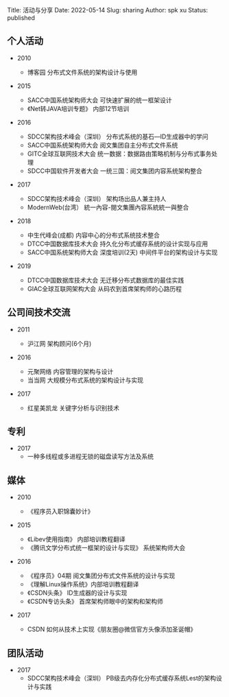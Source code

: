 Title: 活动与分享
Date: 2022-05-14
Slug: sharing
Author: spk xu
Status: published


## 个人活动
- 2010
	* 博客园  分布式文件系统的架构设计与使用
	
- 2015
    * SACC中国系统架构师大会 可快速扩展的统一框架设计
    * 《Net转JAVA培训专题》  内部12节培训  

- 2016
    * SDCC架构技术峰会（深圳） 分布式系统的基石—ID生成器中的学问  
    * SACC中国系统架构师大会 阅文集团自主分布式文件系统  
    * GITC全球互联网技术大会 统一数据：数据路由策略机制与分布式事务处理  
    * SDCC中国软件开发者大会 一统三国：阅文集团内容系统架构整合  

- 2017
    * SDCC架构技术峰会（深圳） 架构场出品人兼主持人  
    * ModernWeb(台湾） 統一內容-閱文集團內容系統統一與整合 

- 2018
    * 中生代峰会(成都)  内容中心的分布式系统技术整合
    * DTCC中国数据库技术大会  持久化分布式缓存系统的设计实现与应用
    * SACC中国系统架构师大会  深度培训(2天)  中间件平台的架构设计与实现
    
- 2019
    * DTCC中国数据库技术大会  无迁移分布式数据库的最佳实践
    * GIAC全球互联网架构大会  从码农到首席架构师的心路历程
    
## 公司间技术交流
- 2011
    * 沪江网 架构顾问(6个月)
    
- 2016
    * 元聚网络 内容管理的架构与设计
    * 当当网  大规模分布式系统的架构设计与实现
    
- 2017
    * 红星美凯龙  关键字分析与识别技术

## 专利
- 2017
    * 一种多线程或多进程无锁的磁盘读写方法及系统

## 媒体
- 2010
    * 《程序员入职锦囊妙计》

- 2015
    * 《Libev使用指南》 内部培训教程翻译
    * 《腾讯文学分布式统一框架的设计与实现》  系统架构师大会
    
- 2016
    * 《程序员》04期  阅文集团分布式文件系统的设计与实现 
    * 《理解Linux操作系统》内部培训教程翻译 
    * 《CSDN头条》 ID生成器的设计与实现
    * 《CSDN专访头条》 首席架构师眼中的架构和架构师

- 2017
    * CSDN 如何从技术上实现《朋友圈@微信官方头像添加圣诞帽》

## 团队活动
- 2017
    * SDCC架构技术峰会（深圳） PB级去内存化分布式缓存系统Lest的架构设计与实践  

